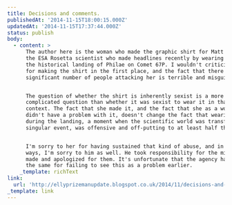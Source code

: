 ```yaml
---
title: Decisions and comments.
publishedAt: '2014-11-15T18:00:15.000Z'
updatedAt: '2014-11-15T17:37:44.000Z'
status: publish
body:
  - content: >
      The author here is the woman who made the graphic shirt for Matt Taylor,
      the ESA Rosetta scientist who made headlines recently by wearing it during
      the historical landing of Philae on Comet 67P. I wouldn't criticize her
      for making the shirt in the first place, and the fact that there was a
      significant number of people attacking her is terrible and misguided.


      The question of whether the shirt is inherently sexist is a more
      complicated question than whether it was sexist to wear it in that
      context. The fact that she made it, and the fact that she as a woman
      didn't have a problem with it, doesn't change the fact that wearing it
      during the landing, a moment when the scientific world was transfixed on a
      singular event, was offensive and off-putting to at least half the world.


      I'm sorry to her for having sustained that kind of abuse, and in some
      ways, I'm sorry to him as well. He took responsibility for the mistakes he
      made and apologized for them. It's unfortunate that the agency hasn't done
      the same for failing to see this as a problem earlier.
    _template: richText
link:
  url: 'http://ellyprizemanupdate.blogspot.co.uk/2014/11/decisions-and-comments.html'
_template: link
---
```


